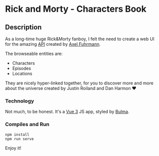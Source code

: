 # Rick and Morty - Characters Book

## Description
As a long-time huge Rick&Morty fanboy, I felt the need to create a web UI for the amazing [API](https://rickandmortyapi.com/) created by [Axel Fuhrmann](https://axelfuhrmann.com/).

The browseable entities are:
- Characters
- Episodes
- Locations

They are nicely hyper-linked together, for you to discover more and more about the universe created by Justin Roiland and Dan Harmon ❤️

### Technology
Not much, to be honest. It's a [Vue 3](https://vuejs.org/) JS app, styled by [Bulma](https://bulma.io/).

### Compiles and Run
```
npm install
npm run serve
```

Enjoy it!
